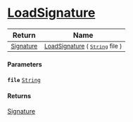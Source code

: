 # [LoadSignature](./ImageLoader-LoadSignature.md)



| Return | Name | 
| --- | --- | 
| <sub>[Signature](./../../Signature.md)</sub> | <sub>[LoadSignature](./ImageLoader-LoadSignature.md) ( [`String`](https://docs.microsoft.com/en-us/dotnet/api/System.String) file )</sub> | 


#### Parameters
**`file`**  [`String`](https://docs.microsoft.com/en-us/dotnet/api/System.String)<br>
#### Returns
[Signature](./../../Signature.md)<br>
